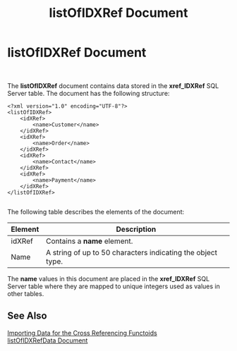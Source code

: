 ﻿---
title: listOfIDXRef Document
TOCTitle: listOfIDXRef Document
ms:assetid: cb319c04-aac1-4281-9585-30bcb996ece3
ms:mtpsurl: https://msdn.microsoft.com/en-us/library/Aa548010(v=BTS.80)
ms:contentKeyID: 51531328
ms.date: 08/30/2017
mtps_version: v=BTS.80
---

# listOfIDXRef Document

 

The **listOfIDXRef** document contains data stored in the **xref\_IDXRef** SQL Server table. The document has the following structure:

``` 
<?xml version="1.0" encoding="UTF-8"?>  
<listOfIDXRef>  
    <idXRef>  
        <name>Customer</name>  
    </idXRef>  
    <idXRef>  
        <name>Order</name>  
    </idXRef>  
    <idXRef>  
        <name>Contact</name>  
    </idXRef>  
    <idXRef>  
        <name>Payment</name>  
    </idXRef>  
</listOfIDXRef>  
  
```

The following table describes the elements of the document:

<table>
<thead>
<tr class="header">
<th>Element</th>
<th>Description</th>
</tr>
</thead>
<tbody>
<tr class="odd">
<td>idXRef</td>
<td>Contains a <strong>name</strong> element.</td>
</tr>
<tr class="even">
<td>Name</td>
<td>A string of up to 50 characters indicating the object type.</td>
</tr>
</tbody>
</table>


The **name** values in this document are placed in the **xref\_IDXRef** SQL Server table where they are mapped to unique integers used as values in other tables.

## See Also

[Importing Data for the Cross Referencing Functoids](importing-data-for-the-cross-referencing-functoids.md)  
[listOfIDXRefData Document](listofidxrefdata-document.md)

